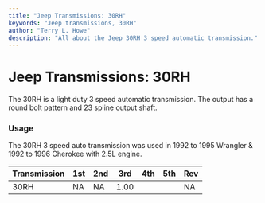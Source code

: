 ```yaml
---
title: "Jeep Transmissions: 30RH"
keywords: "Jeep transmissions, 30RH"
author: "Terry L. Howe"
description: "All about the Jeep 30RH 3 speed automatic transmission."
---
```

# Jeep Transmissions: 30RH

The 30RH is a light duty 3 speed automatic transmission. The output has a round bolt pattern and 23 spline output shaft. 

### Usage

The 30RH 3 speed auto transmission was used in 1992 to 1995 Wrangler & 1992 to 1996 Cherokee with 2.5L engine. 

Transmission | 1st | 2nd | 3rd | 4th | 5th | Rev   
---|---|---|---|---|---|---  
30RH | NA | NA | 1.00 |  |  | NA
